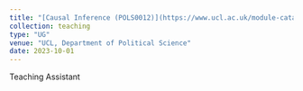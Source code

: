 ```yaml
---
title: "[Causal Inference (POLS0012)](https://www.ucl.ac.uk/module-catalogue/modules/causal-analysis-in-data-science-POLS0012)"
collection: teaching
type: "UG"
venue: "UCL, Department of Political Science"
date: 2023-10-01
---
```

Teaching Assistant
